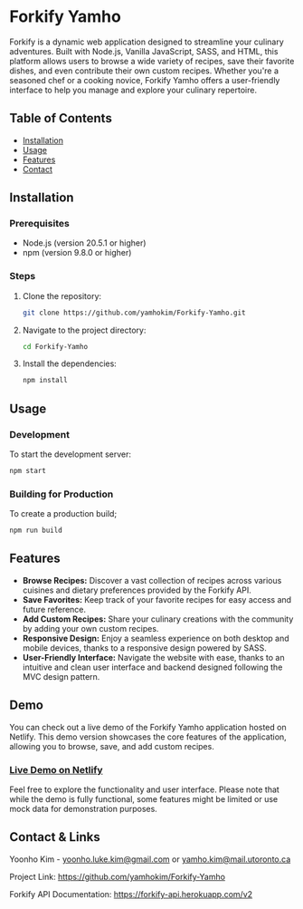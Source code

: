 # Forkify Yamho

Forkify is a dynamic web application designed to streamline your culinary adventures. Built with Node.js, Vanilla JavaScript, SASS, and HTML, this platform allows users to browse a wide variety of recipes, save their favorite dishes, and even contribute their own custom recipes. Whether you're a seasoned chef or a cooking novice, Forkify Yamho offers a user-friendly interface to help you manage and explore your culinary repertoire.

## Table of Contents

- [Installation](#installation)
- [Usage](#usage)
- [Features](#features)
- [Contact](#contact)

## Installation

### Prerequisites

- Node.js (version 20.5.1 or higher)
- npm (version 9.8.0 or higher)

### Steps

1. Clone the repository:

   ```bash
   git clone https://github.com/yamhokim/Forkify-Yamho.git
   ```

2. Navigate to the project directory:

   ```bash
   cd Forkify-Yamho
   ```

3. Install the dependencies:

   ```bash
   npm install
   ```

## Usage

### Development

To start the development server:

```bash
npm start
```

### Building for Production

To create a production build;

```bash
npm run build
```

## Features

- **Browse Recipes:** Discover a vast collection of recipes across various cuisines and dietary preferences provided by the Forkify API.
- **Save Favorites:** Keep track of your favorite recipes for easy access and future reference.
- **Add Custom Recipes:** Share your culinary creations with the community by adding your own custom recipes.
- **Responsive Design:** Enjoy a seamless experience on both desktop and mobile devices, thanks to a responsive design powered by SASS.
- **User-Friendly Interface:** Navigate the website with ease, thanks to an intuitive and clean user interface and backend designed following the MVC design pattern.

## Demo

You can check out a live demo of the Forkify Yamho application hosted on Netlify. This demo version showcases the core features of the application, allowing you to browse, save, and add custom recipes.

### [Live Demo on Netlify](https://forkify-yamho.netlify.app/)

Feel free to explore the functionality and user interface. Please note that while the demo is fully functional, some features might be limited or use mock data for demonstration purposes.

## Contact & Links

Yoonho Kim - yoonho.luke.kim@gmail.com or yamho.kim@mail.utoronto.ca

Project Link: https://github.com/yamhokim/Forkify-Yamho

Forkify API Documentation: https://forkify-api.herokuapp.com/v2

